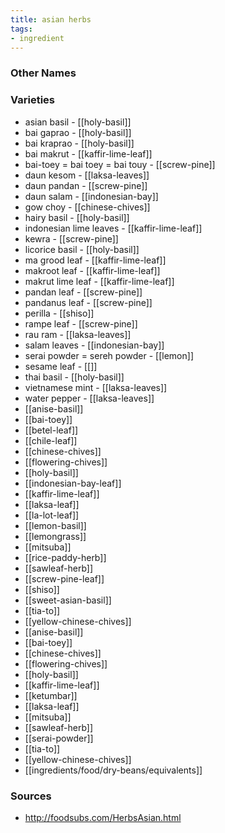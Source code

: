```yaml
---
title: asian herbs
tags:
- ingredient
---
```



### Other Names


### Varieties

* asian basil - [[holy-basil]]
* bai gaprao - [[holy-basil]]
* bai kraprao - [[holy-basil]]
* bai makrut - [[kaffir-lime-leaf]]
* bai-toey = bai toey = bai touy - [[screw-pine]]
* daun kesom - [[laksa-leaves]]
* daun pandan - [[screw-pine]]
* daun salam - [[indonesian-bay]]
* gow choy - [[chinese-chives]]
* hairy basil - [[holy-basil]]
* indonesian lime leaves - [[kaffir-lime-leaf]]
* kewra - [[screw-pine]]
* licorice basil - [[holy-basil]]
* ma grood leaf - [[kaffir-lime-leaf]]
* makroot leaf - [[kaffir-lime-leaf]]
* makrut lime leaf - [[kaffir-lime-leaf]]
* pandan leaf - [[screw-pine]]
* pandanus leaf - [[screw-pine]]
* perilla - [[shiso]]
* rampe leaf - [[screw-pine]]
* rau ram - [[laksa-leaves]]
* salam leaves - [[indonesian-bay]]
* serai powder = sereh powder - [[lemon]]
* sesame leaf - [[]]
* thai basil - [[holy-basil]]
* vietnamese mint - [[laksa-leaves]]
* water pepper - [[laksa-leaves]]
* [[anise-basil]]
* [[bai-toey]]
* [[betel-leaf]]
* [[chile-leaf]]
* [[chinese-chives]]
* [[flowering-chives]]
* [[holy-basil]]
* [[indonesian-bay-leaf]]
* [[kaffir-lime-leaf]]
* [[laksa-leaf]]
* [[la-lot-leaf]]
* [[lemon-basil]]
* [[lemongrass]]
* [[mitsuba]]
* [[rice-paddy-herb]]
* [[sawleaf-herb]]
* [[screw-pine-leaf]]
* [[shiso]]
* [[sweet-asian-basil]]
* [[tia-to]]
* [[yellow-chinese-chives]]
* [[anise-basil]]
* [[bai-toey]]
* [[chinese-chives]]
* [[flowering-chives]]
* [[holy-basil]]
* [[kaffir-lime-leaf]]
* [[ketumbar]]
* [[laksa-leaf]]
* [[mitsuba]]
* [[sawleaf-herb]]
* [[serai-powder]]
* [[tia-to]]
* [[yellow-chinese-chives]]
* [[ingredients/food/dry-beans/equivalents]]

### Sources
* http://foodsubs.com/HerbsAsian.html
